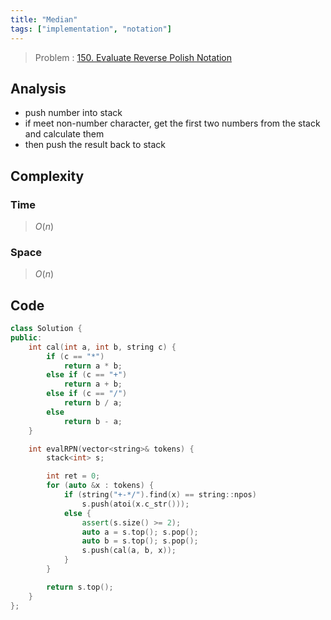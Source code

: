 ```yaml
---
title: "Median"
tags: ["implementation", "notation"]
---
```

> Problem : [150. Evaluate Reverse Polish Notation](https://leetcode.com/problems/evaluate-reverse-polish-notation/description/?envType=daily-question&envId=2024-01-30)


## Analysis
- push number into stack
- if meet non-number character, get the first two numbers from the stack and calculate them
- then push the result back to stack

## Complexity
### Time
>$O(n)$
### Space
>$O(n)$



## Code
```cpp
class Solution {
public:
	int cal(int a, int b, string c) {
 		if (c == "*")
 			return a * b;
 		else if (c == "+")
 			return a + b;
 		else if (c == "/")
 			return b / a;
 		else
 			return b - a;
 	}

    int evalRPN(vector<string>& tokens) {
     	stack<int> s;

     	int ret = 0;
     	for (auto &x : tokens) {
     		if (string("+-*/").find(x) == string::npos) 
     			s.push(atoi(x.c_str()));
     		else {
     			assert(s.size() >= 2);
     			auto a = s.top(); s.pop();
     			auto b = s.top(); s.pop();
     			s.push(cal(a, b, x));
     		}
     	}

     	return s.top();
    }
};
```
